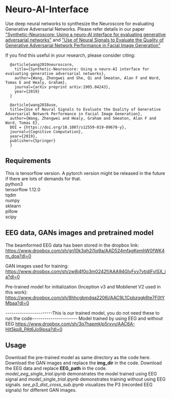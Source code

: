 # Neuro-AI-Interface
Use deep neural networks to synthesize the Neuroscore for evaluating Generative Adversarial Networks. Please refer details in our paper ["Synthetic-Neuroscore: Using a neuro-AI interface for evaluating generative adversarial networks"](https://arxiv.org/pdf/1905.04243.pdf) and ["Use of Neural Signals to Evaluate the Quality of Generative Adversarial Network Performance in Facial Image Generation"](https://link.springer.com/article/10.1007/s12559-019-09670-y)

If you find this useful in your research, please consider citing:
```
  @article{wang2019neuroscore,
    title={Synthetic-Neuroscore: Using a neuro-AI interface for evaluating generative adversarial networks},
    author={Wang, Zhengwei and She, Qi and Smeaton, Alan F and Ward, Tomas E and Healy, Graham},
    journal={arXiv preprint arXiv:1905.04243},
    year={2019}
  }
  
  @article{wang2018use,
  title={Use of Neural Signals to Evaluate the Quality of Generative Adversarial Network Performance in Facial Image Generation},
  author={Wang, Zhengwei and Healy, Graham and Smeaton, Alan F and Ward, Tomas E},
  DOI = {https://doi.org/10.1007/s12559-019-09670-y},
  journal={Cognitive Computation},
  year={2019},
  publisher={Springer}
  }
```

## Requirements
This is tensorflow version. A pytorch version might be released in the future if there are lots of demands for that. \
python3\
tensorflow 1.12.0 \
tqdm \
numpy \
sklearn \
pillow \
scipy


## EEG data, GANs images and pretrained model
The beamformed EEG data has been stored in the dropbox link: https://www.dropbox.com/sh/gn10k3qh2i1iq9a/AAD524mfagKemhW0fWK4m_doa?dl=0

GAN images used for training:
https://www.dropbox.com/sh/zw8i4f0o3m0242f/AAA94GlyFyy7ytjdiFvISX_ia?dl=0

Pre-trained model for initialization (Inception v3 and Mobilenet V2 used in this work):
https://www.dropbox.com/sh/8hhcgbmdqa2206j/AAC9L1Cpbzggk6te7F0tYMbaa?dl=0

-----------------------This is our trained model, you do not need these to run the code----------------------
Model trained by using EEG and without EEG
https://www.dropbox.com/sh/3q7hapmklp5rxvv/AAC6A-Hjt5kp8_PAt6Jo9ipsa?dl=0

## Usage
Download the pre-trained model as same directory as the code here. Download the GAN images and replace the **img_dir** in the code. Download the EEG data and replace **EEG_path** in the code. *model_eeg_single_trial.ipynb* demonstrates the model trained using EEG signal and *model_single_trial.ipynb* demonstrates training without using EEG signals. *see_p3_dist_cross_sub.ipynb* visualizes the P3 (recorded EEG signals) for different GAN images. 




